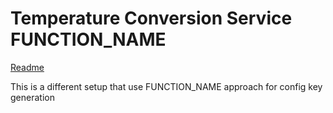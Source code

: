 # Temperature Conversion Service FUNCTION_NAME

[Readme](../conversion-workflow/README.md)

This is a different setup that use FUNCTION_NAME approach for config key generation
